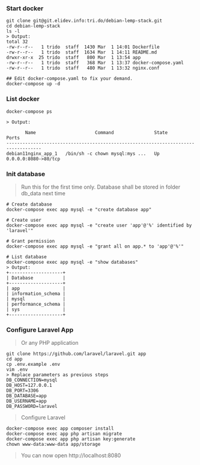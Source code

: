 ### Start docker
```
git clone git@git.elidev.info:tri.do/debian-lemp-stack.git
cd debian-lemp-stack
ls -l
> Output:
total 32
-rw-r--r--   1 trido  staff  1430 Mar  1 14:01 Dockerfile
-rw-r--r--   1 trido  staff  1634 Mar  1 14:11 README.md
drwxr-xr-x  25 trido  staff   800 Mar  1 13:54 app
-rw-r--r--   1 trido  staff   368 Mar  1 13:37 docker-compose.yaml
-rw-r--r--   1 trido  staff   480 Mar  1 13:32 nginx.conf

## Edit docker-compose.yaml to fix your demand.
docker-compose up -d
``` 

### List docker
```
docker-compose ps

> Output:

       Name                      Command               State          Ports        
-----------------------------------------------------------------------------------
debian11nginx_app_1   /bin/sh -c chown mysql:mys ...   Up      0.0.0.0:8080->80/tcp

```

### Init database
> Run this for the first time only. Database shall be stored in folder db_data next time
```
# Create database
docker-compose exec app mysql -e "create database app"

# Create user
docker-compose exec app mysql -e "create user 'app'@'%' identified by 'laravel'"

# Grant permission
docker-compose exec app mysql -e "grant all on app.* to 'app'@'%'"

# List database
docker-compose exec app mysql -e "show databases"
> Output: 
+--------------------+
| Database           |
+--------------------+
| app                |
| information_schema |
| mysql              |
| performance_schema |
| sys                |
+--------------------+
```

### Configure Laravel App
>  Or any PHP application
```
git clone https://github.com/laravel/laravel.git app
cd app
cp .env.example .env
vim .env
> Replace parameters as previous steps
DB_CONNECTION=mysql
DB_HOST=127.0.0.1
DB_PORT=3306
DB_DATABASE=app
DB_USERNAME=app
DB_PASSWORD=laravel
```
> Configure Laravel
```
docker-compose exec app composer install
docker-compose exec app php artisan migrate
docker-compose exec app php artisan key:generate
chown www-data:www-data app/storage
```

> You can now open http://localhost:8080

